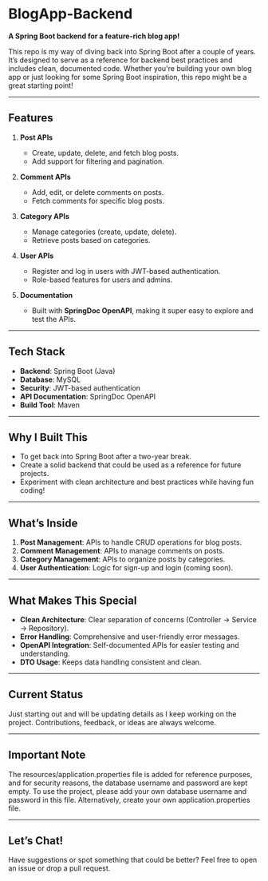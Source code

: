# BlogApp-Backend

**A Spring Boot backend for a feature-rich blog app!**

This repo is my way of diving back into Spring Boot after a couple of years. It’s designed to serve as a reference for backend best practices and includes clean, documented code. Whether you're building your own blog app or just looking for some Spring Boot inspiration, this repo might be a great starting point!

---

## Features

1. **Post APIs**  
   - Create, update, delete, and fetch blog posts.  
   - Add support for filtering and pagination.

2. **Comment APIs**  
   - Add, edit, or delete comments on posts.  
   - Fetch comments for specific blog posts.

3. **Category APIs**  
   - Manage categories (create, update, delete).  
   - Retrieve posts based on categories.

4. **User APIs**
   - Register and log in users with JWT-based authentication.  
   - Role-based features for users and admins.

5. **Documentation**  
   - Built with **SpringDoc OpenAPI**, making it super easy to explore and test the APIs.

---

## Tech Stack

- **Backend**: Spring Boot (Java)
- **Database**: MySQL
- **Security**: JWT-based authentication 
- **API Documentation**: SpringDoc OpenAPI
- **Build Tool**: Maven

---

## Why I Built This

- To get back into Spring Boot after a two-year break.  
- Create a solid backend that could be used as a reference for future projects.  
- Experiment with clean architecture and best practices while having fun coding!

---

## What’s Inside

1. **Post Management**: APIs to handle CRUD operations for blog posts.  
2. **Comment Management**: APIs to manage comments on posts.  
3. **Category Management**: APIs to organize posts by categories.  
4. **User Authentication**: Logic for sign-up and login (coming soon).  

---

## What Makes This Special

- **Clean Architecture**: Clear separation of concerns (Controller → Service → Repository).  
- **Error Handling**: Comprehensive and user-friendly error messages.  
- **OpenAPI Integration**: Self-documented APIs for easier testing and understanding.  
- **DTO Usage**: Keeps data handling consistent and clean.

---

## Current Status

Just starting out and will be updating details as I keep working on the project. Contributions, feedback, or ideas are always welcome.

---

## Important Note

The resources/application.properties file is added for reference purposes, and for security reasons, the database username and password are kept empty. To use the project, please add your own database username and password in this file. Alternatively, create your own application.properties file.

--- 

## Let’s Chat!

Have suggestions or spot something that could be better? Feel free to open an issue or drop a pull request.


